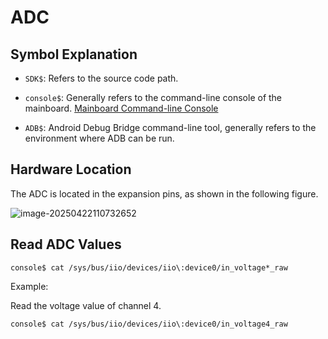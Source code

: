 # ADC

## Symbol Explanation

* `SDK$`: Refers to the source code path.

* `console$`: Generally refers to the command-line console of the mainboard. [Mainboard Command-line Console](..\02-Getting_Started_Guide\02-Quick_Start_Guide.md#console_readme)

* `ADB$`: Android Debug Bridge command-line tool, generally refers to the environment where ADB can be run.

## Hardware Location

The ADC is located in the expansion pins, as shown in the following figure.

![image-20250422110732652](C:\Users\16708\AppData\Roaming\Typora\typora-user-images\image-20250422110732652.png)

## **Read ADC Values**

```
console$ cat /sys/bus/iio/devices/iio\:device0/in_voltage*_raw
```

Example:

Read the voltage value of channel 4.

```
console$ cat /sys/bus/iio/devices/iio\:device0/in_voltage4_raw
```
